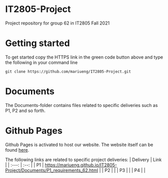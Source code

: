 # IT2805-Project
Project repository for group 62 in IT2805 Fall 2021

# Getting started
To get started copy the HTTPS link in the green code button above and type the following in your command line
```
git clone https://github.com/mariueng/IT2805-Project.git
```

# Documents
The Documents-folder contains files related to specific deliveries such as P1, P2 and so forth.

# Github Pages
Github Pages is activated to host our website. The website itself can be found [here](https://www.google.com "Project 62 website").

The following links are related to specific project deliveries:
| Delivery | Link |
| :---:    | :--: |
| P1  |   https://mariueng.github.io/IT2805-Project/Documents/P1_requirements_62.html   |
| P2  |      |
| P3  |      |
| P4  |      |